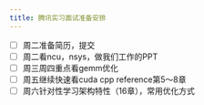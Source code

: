 ```yaml
---
title: 腾讯实习面试准备安排
---
```


- [ ] 周二准备简历，提交
- [ ] 周二看ncu，nsys，做我们工作的PPT
- [ ] 周三周四重点看gemm优化
- [ ] 周五继续快速看cuda cpp reference第5～8章
- [ ] 周六针对性学习架构特性（16章），常用优化方式